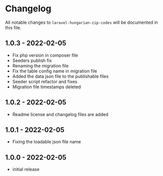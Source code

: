 # Changelog

All notable changes to `laravel-hungarian-zip-codes` will be documented in this file.

## 1.0.3 - 2022-02-05

- Fix php version in composer file
- Seeders publish fix
- Renaming the migration file
- Fix the table config name in migration file
- Added the data json file to the publishable files
- Seeder script refactor and fixes
- Migration file timestamps deleted

## 1.0.2 - 2022-02-05

- Readme license and changelog files are added

## 1.0.1 - 2022-02-05

- Fixing the loadable json file name

## 1.0.0 - 2022-02-05

- initial release